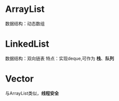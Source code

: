 # ArrayList
数据结构：动态数组

# LinkedList
数据结构：双向链表
特点：实现deque,可作为 **栈**、**队列**

# Vector
与ArrayList类似，**线程安全**
